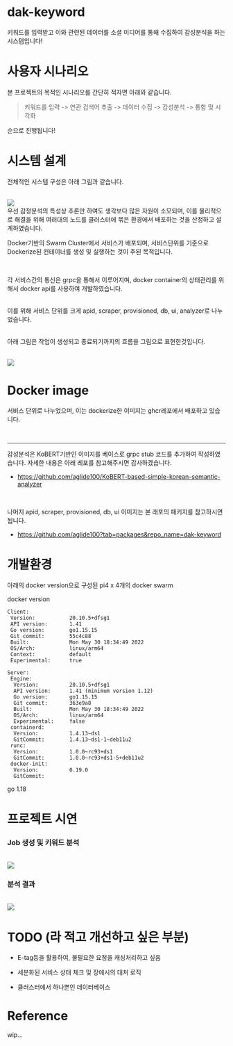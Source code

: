 # dak-keyword

키워드를 입력받고 이와 관련된 데이터를 소셜 미디어를 통해 수집하여 감성분석을 하는 시스템입니다!

# 사용자 시나리오

본 프로젝트의 목적인 시나리오를 간단히 적자면 아래와 같습니다.

> 키워드를 입력 -> 연관 검색어 추출 -> 데이터 수집 -> 감성분석 -> 통합 및 시각화

순으로 진행됩니다!

# 시스템 설계

전체적인 시스템 구성은 아래 그림과 같습니다.

<br>

<img src="https://user-images.githubusercontent.com/35767154/198195330-97c0baa0-1eef-4e00-bafd-49e520f3522a.png">

<br>
우선 감정분석의 특성상 추론만 하여도 생각보다 많은 자원이 소모되며, 이를 물리적으로 해결을 위해 여러대의 노드를 클러스터에 묶은 환경에서 배포하는 것을 산정하고 설계하였습니다.

<br>

Docker기반의 Swarm Cluster에서 서비스가 배포되며, 서비스단위를 기준으로 Dockerize된 컨테이너를 생성 및 실행하는 것이 주된 목적입니다.

<br>

각 서비스간의 통신은 grpc을 통해서 이루어지며, docker container의 상태관리를 위해서 docker api를 사용하여 개발하였습니다.

<br>
이를 위해 서비스 단위를 크게 apid, scraper, provisioned, db, ui, analyzer로 나누었습니다.

<br>
<br>

아래 그림은 작업이 생성되고 종료되기까지의 흐름을 그림으로 표현한것입니다.

<br>

<img src="https://user-images.githubusercontent.com/35767154/213896710-1a823153-0205-4b45-896e-1af1dd2b38bc.png">

<br>

# Docker image

서비스 단위로 나누었으며, 이는 dockerize한 이미지는 ghcr레포에서 배포하고 있습니다.

<br>

---

감성분석은 KoBERT기반인 이미지를 베이스로 grpc stub 코드를 추가하여 작성하였습니다. 자세한 내용은 아래 레포를 참고해주시면 감사하겠습니다.

-   https://github.com/aglide100/KoBERT-based-simple-korean-semantic-analyzer

<br>

나머지 apid, scraper, provisioned, db, ui 이미지는 본 래포의 패키지를 참고하시면 됩니다.

-   https://github.com/aglide100?tab=packages&repo_name=dak-keyword

# 개발환경

아래의 docker version으로 구성된 pi4 x 4개의 docker swarm

docker version

```
Client:
 Version:           20.10.5+dfsg1
 API version:       1.41
 Go version:        go1.15.15
 Git commit:        55c4c88
 Built:             Mon May 30 18:34:49 2022
 OS/Arch:           linux/arm64
 Context:           default
 Experimental:      true

Server:
 Engine:
  Version:          20.10.5+dfsg1
  API version:      1.41 (minimum version 1.12)
  Go version:       go1.15.15
  Git commit:       363e9a8
  Built:            Mon May 30 18:34:49 2022
  OS/Arch:          linux/arm64
  Experimental:     false
 containerd:
  Version:          1.4.13~ds1
  GitCommit:        1.4.13~ds1-1~deb11u2
 runc:
  Version:          1.0.0~rc93+ds1
  GitCommit:        1.0.0~rc93+ds1-5+deb11u2
 docker-init:
  Version:          0.19.0
  GitCommit:
```

go 1.18

# 프로젝트 시연

### Job 생성 및 키워드 분석

<br>

<img src="https://user-images.githubusercontent.com/35767154/213896472-251b055f-c14c-40f8-9cb8-663d2677f173.gif">

<br>

### 분석 결과

<br>
<img src="https://user-images.githubusercontent.com/35767154/213896483-18411f7f-0972-496e-a14c-27a76e9c3053.gif">

<br>

<!--
* Article
<img width="1680" alt="Screen Shot 2022-10-27 at 1 42 55 PM" src="https://user-images.githubusercontent.com/35767154/198193540-80f25f35-46e4-438e-934d-75883b69f7b9.png">

* Sentiment Analyasis
<img width="1676" alt="Screen Shot 2022-10-27 at 1 43 13 PM" src="https://user-images.githubusercontent.com/35767154/198193544-0f8d4858-0da6-4878-b5ed-9cc443d5d275.png">
<img width="1680" alt="Screen Shot 2022-10-27 at 1 43 08 PM" src="https://user-images.githubusercontent.com/35767154/198193548-c62fa24f-228e-464d-adbd-f4f2ce6a9700.png"> -->

# TODO (라 적고 개선하고 싶은 부분)

-   E-tag등을 활용하여, 불필요한 요청을 캐싱처리하고 싶음

-   세분화된 서비스 상태 체크 및 장애시의 대처 로직

-   클러스터에서 하나뿐인 데이터베이스

# Reference

wip...
